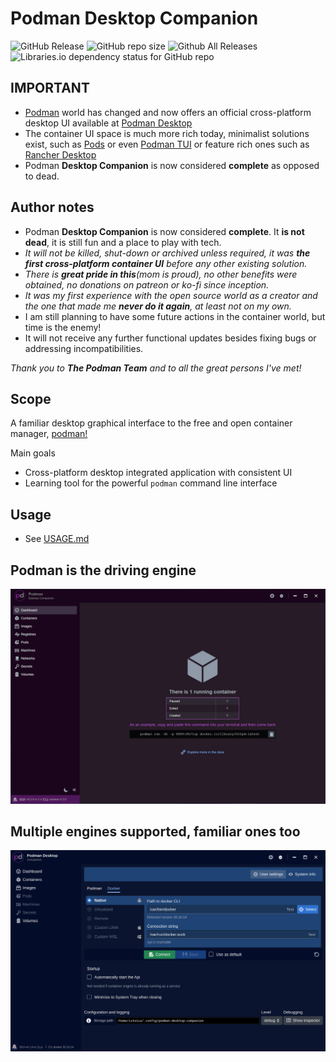 # Podman Desktop Companion

![GitHub Release](https://img.shields.io/github/v/release/iongion/podman-desktop-companion)
![GitHub repo size](https://img.shields.io/github/repo-size/iongion/podman-desktop-companion)
![Github All Releases](https://img.shields.io/github/downloads/iongion/podman-desktop-companion/total.svg)
![Libraries.io dependency status for GitHub repo](https://img.shields.io/librariesio/github/iongion/podman-desktop-companion)

## **IMPORTANT**

- [Podman](https://podman.io/) world has changed and now offers an official cross-platform desktop UI available at [Podman Desktop](https://podman-desktop.io/)
- The container UI space is much more rich today, minimalist solutions exist, such as [Pods](https://github.com/marhkb/pods) or even [Podman TUI](https://github.com/containers/podman-tui) or feature rich ones such as [Rancher Desktop](https://rancherdesktop.io/)
- Podman **Desktop Companion** is now considered **complete** as opposed to dead.

## Author notes

- Podman **Desktop Companion** is now considered **complete**. It **is not dead**, it is still fun and a place to play with tech.
- _It will not be killed, shut-down or archived unless required, it was **the first cross-platform container UI** before any other existing solution._
- _There is **great pride in this**(mom is proud), no other benefits were obtained, no donations on patreon or ko-fi since inception._
- _It was my first experience with the open source world as a creator and the one that made me **never do it again**, at least not on my own._
- I am still planning to have some future actions in the container world, but time is the enemy!
- It will not receive any further functional updates besides fixing bugs or addressing incompatibilities.

_Thank you to **The Podman Team** and to all the great persons I've met!_

## Scope

A familiar desktop graphical interface to the free and open container manager, [podman!](https://podman.io/)

Main goals

- Cross-platform desktop integrated application with consistent UI
- Learning tool for the powerful `podman` command line interface

## Usage

- See [USAGE.md](./USAGE.md)

## Podman is the driving engine

![Podman Desktop Companion Dashboard](docs/img/001-Dashboard.png?raw=true)

## Multiple engines supported, familiar ones too

![Engine Settings Screen](docs/img/DockerSettings.png?raw=true)

